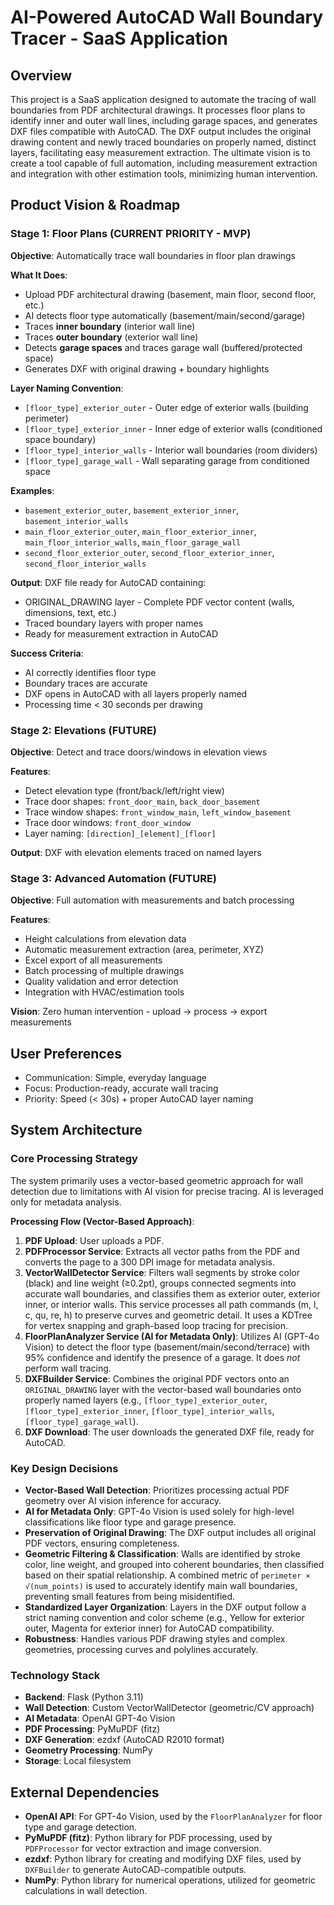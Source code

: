 # AI-Powered AutoCAD Wall Boundary Tracer - SaaS Application

## Overview
This project is a SaaS application designed to automate the tracing of wall boundaries from PDF architectural drawings. It processes floor plans to identify inner and outer wall lines, including garage spaces, and generates DXF files compatible with AutoCAD. The DXF output includes the original drawing content and newly traced boundaries on properly named, distinct layers, facilitating easy measurement extraction. The ultimate vision is to create a tool capable of full automation, including measurement extraction and integration with other estimation tools, minimizing human intervention.


## Product Vision & Roadmap

### Stage 1: Floor Plans (CURRENT PRIORITY - MVP)
**Objective**: Automatically trace wall boundaries in floor plan drawings

**What It Does**:
- Upload PDF architectural drawing (basement, main floor, second floor, etc.)
- AI detects floor type automatically (basement/main/second/garage)
- Traces **inner boundary** (interior wall line) 
- Traces **outer boundary** (exterior wall line)
- Detects **garage spaces** and traces garage wall (buffered/protected space)
- Generates DXF with original drawing + boundary highlights

**Layer Naming Convention**:
- `[floor_type]_exterior_outer` - Outer edge of exterior walls (building perimeter)
- `[floor_type]_exterior_inner` - Inner edge of exterior walls (conditioned space boundary)
- `[floor_type]_interior_walls` - Interior wall boundaries (room dividers)
- `[floor_type]_garage_wall` - Wall separating garage from conditioned space

**Examples**:
- `basement_exterior_outer`, `basement_exterior_inner`, `basement_interior_walls`
- `main_floor_exterior_outer`, `main_floor_exterior_inner`, `main_floor_interior_walls`, `main_floor_garage_wall`
- `second_floor_exterior_outer`, `second_floor_exterior_inner`, `second_floor_interior_walls`

**Output**: DXF file ready for AutoCAD containing:
- ORIGINAL_DRAWING layer - Complete PDF vector content (walls, dimensions, text, etc.)
- Traced boundary layers with proper names
- Ready for measurement extraction in AutoCAD

**Success Criteria**:
- AI correctly identifies floor type
- Boundary traces are accurate
- DXF opens in AutoCAD with all layers properly named
- Processing time < 30 seconds per drawing

### Stage 2: Elevations (FUTURE)
**Objective**: Detect and trace doors/windows in elevation views

**Features**:
- Detect elevation type (front/back/left/right view)
- Trace door shapes: `front_door_main`, `back_door_basement`
- Trace window shapes: `front_window_main`, `left_window_basement`
- Trace door windows: `front_door_window`
- Layer naming: `[direction]_[element]_[floor]`

**Output**: DXF with elevation elements traced on named layers

### Stage 3: Advanced Automation (FUTURE)
**Objective**: Full automation with measurements and batch processing

**Features**:
- Height calculations from elevation data
- Automatic measurement extraction (area, perimeter, XYZ)
- Excel export of all measurements
- Batch processing of multiple drawings
- Quality validation and error detection
- Integration with HVAC/estimation tools

**Vision**: Zero human intervention - upload → process → export measurements

## User Preferences
- Communication: Simple, everyday language
- Focus: Production-ready, accurate wall tracing
- Priority: Speed (< 30s) + proper AutoCAD layer naming

## System Architecture

### Core Processing Strategy
The system primarily uses a vector-based geometric approach for wall detection due to limitations with AI vision for precise tracing. AI is leveraged only for metadata analysis.

**Processing Flow (Vector-Based Approach)**:
1.  **PDF Upload**: User uploads a PDF.
2.  **PDFProcessor Service**: Extracts all vector paths from the PDF and converts the page to a 300 DPI image for metadata analysis.
3.  **VectorWallDetector Service**: Filters wall segments by stroke color (black) and line weight (≥0.2pt), groups connected segments into accurate wall boundaries, and classifies them as exterior outer, exterior inner, or interior walls. This service processes all path commands (m, l, c, qu, re, h) to preserve curves and geometric detail. It uses a KDTree for vertex snapping and graph-based loop tracing for precision.
4.  **FloorPlanAnalyzer Service (AI for Metadata Only)**: Utilizes AI (GPT-4o Vision) to detect the floor type (basement/main/second/terrace) with 95% confidence and identify the presence of a garage. It does *not* perform wall tracing.
5.  **DXFBuilder Service**: Combines the original PDF vectors onto an `ORIGINAL_DRAWING` layer with the vector-based wall boundaries onto properly named layers (e.g., `[floor_type]_exterior_outer`, `[floor_type]_exterior_inner`, `[floor_type]_interior_walls`, `[floor_type]_garage_wall`).
6.  **DXF Download**: The user downloads the generated DXF file, ready for AutoCAD.

### Key Design Decisions
*   **Vector-Based Wall Detection**: Prioritizes processing actual PDF geometry over AI vision inference for accuracy.
*   **AI for Metadata Only**: GPT-4o Vision is used solely for high-level classifications like floor type and garage presence.
*   **Preservation of Original Drawing**: The DXF output includes all original PDF vectors, ensuring completeness.
*   **Geometric Filtering & Classification**: Walls are identified by stroke color, line weight, and grouped into coherent boundaries, then classified based on their spatial relationship. A combined metric of `perimeter × √(num_points)` is used to accurately identify main wall boundaries, preventing small features from being misidentified.
*   **Standardized Layer Organization**: Layers in the DXF output follow a strict naming convention and color scheme (e.g., Yellow for exterior outer, Magenta for exterior inner) for AutoCAD compatibility.
*   **Robustness**: Handles various PDF drawing styles and complex geometries, processing curves and polylines accurately.

### Technology Stack
*   **Backend**: Flask (Python 3.11)
*   **Wall Detection**: Custom VectorWallDetector (geometric/CV approach)
*   **AI Metadata**: OpenAI GPT-4o Vision
*   **PDF Processing**: PyMuPDF (fitz)
*   **DXF Generation**: ezdxf (AutoCAD R2010 format)
*   **Geometry Processing**: NumPy
*   **Storage**: Local filesystem

## External Dependencies
*   **OpenAI API**: For GPT-4o Vision, used by the `FloorPlanAnalyzer` for floor type and garage detection.
*   **PyMuPDF (fitz)**: Python library for PDF processing, used by `PDFProcessor` for vector extraction and image conversion.
*   **ezdxf**: Python library for creating and modifying DXF files, used by `DXFBuilder` to generate AutoCAD-compatible outputs.
*   **NumPy**: Python library for numerical operations, utilized for geometric calculations in wall detection.
